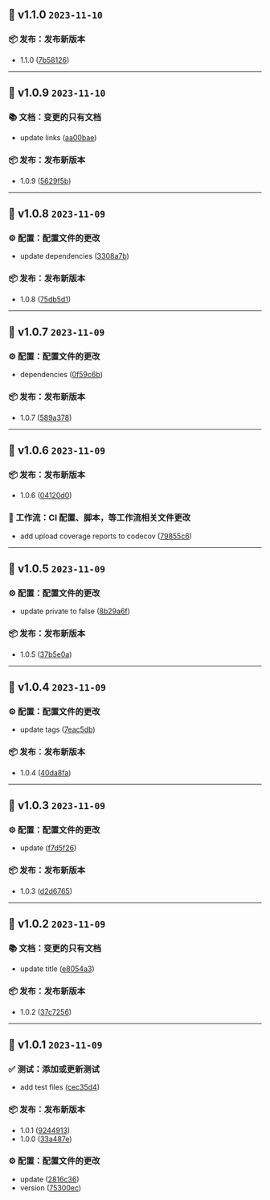 ## 🎉 v1.1.0 `2023-11-10`
### 📦️ 发布：发布新版本
- 1.1.0 ([7b58126](https://github.com/kwooshung/react-no-ssr/commit/7b58126))

---

## 🎉 v1.0.9 `2023-11-10`
### 📚 文档：变更的只有文档
- update links ([aa00bae](https://github.com/kwooshung/react-no-ssr/commit/aa00bae))

### 📦️ 发布：发布新版本
- 1.0.9 ([5629f5b](https://github.com/kwooshung/react-no-ssr/commit/5629f5b))

---

## 🎉 v1.0.8 `2023-11-09`
### ⚙️ 配置：配置文件的更改
- update dependencies ([3308a7b](https://github.com/kwooshung/react-no-ssr/commit/3308a7b))

### 📦️ 发布：发布新版本
- 1.0.8 ([75db5d1](https://github.com/kwooshung/react-no-ssr/commit/75db5d1))

---

## 🎉 v1.0.7 `2023-11-09`
### ⚙️ 配置：配置文件的更改
- dependencies ([0f59c6b](https://github.com/kwooshung/react-no-ssr/commit/0f59c6b))

### 📦️ 发布：发布新版本
- 1.0.7 ([589a378](https://github.com/kwooshung/react-no-ssr/commit/589a378))

---

## 🎉 v1.0.6 `2023-11-09`
### 📦️ 发布：发布新版本
- 1.0.6 ([04120d0](https://github.com/kwooshung/react-no-ssr/commit/04120d0))

### 🔄 工作流：CI 配置、脚本，等工作流相关文件更改
- add upload coverage reports to codecov ([79855c6](https://github.com/kwooshung/react-no-ssr/commit/79855c6))

---

## 🎉 v1.0.5 `2023-11-09`
### ⚙️ 配置：配置文件的更改
- update private to false ([8b29a6f](https://github.com/kwooshung/react-no-ssr/commit/8b29a6f))

### 📦️ 发布：发布新版本
- 1.0.5 ([37b5e0a](https://github.com/kwooshung/react-no-ssr/commit/37b5e0a))

---

## 🎉 v1.0.4 `2023-11-09`
### ⚙️ 配置：配置文件的更改
- update tags ([7eac5db](https://github.com/kwooshung/react-no-ssr/commit/7eac5db))

### 📦️ 发布：发布新版本
- 1.0.4 ([40da8fa](https://github.com/kwooshung/react-no-ssr/commit/40da8fa))

---

## 🎉 v1.0.3 `2023-11-09`
### ⚙️ 配置：配置文件的更改
- update ([f7d5f26](https://github.com/kwooshung/react-no-ssr/commit/f7d5f26))

### 📦️ 发布：发布新版本
- 1.0.3 ([d2d6765](https://github.com/kwooshung/react-no-ssr/commit/d2d6765))

---

## 🎉 v1.0.2 `2023-11-09`
### 📚 文档：变更的只有文档
- update title ([e8054a3](https://github.com/kwooshung/react-no-ssr/commit/e8054a3))

### 📦️ 发布：发布新版本
- 1.0.2 ([37c7256](https://github.com/kwooshung/react-no-ssr/commit/37c7256))

---

## 🎉 v1.0.1 `2023-11-09`
### ✅ 测试：添加或更新测试
- add test files ([cec35d4](https://github.com/kwooshung/react-no-ssr/commit/cec35d4))

### 📦️ 发布：发布新版本
- 1.0.1 ([9244913](https://github.com/kwooshung/react-no-ssr/commit/9244913))
- 1.0.0 ([33a487e](https://github.com/kwooshung/react-no-ssr/commit/33a487e))

### ⚙️ 配置：配置文件的更改
- update ([2816c36](https://github.com/kwooshung/react-no-ssr/commit/2816c36))
- version ([75300ec](https://github.com/kwooshung/react-no-ssr/commit/75300ec))

